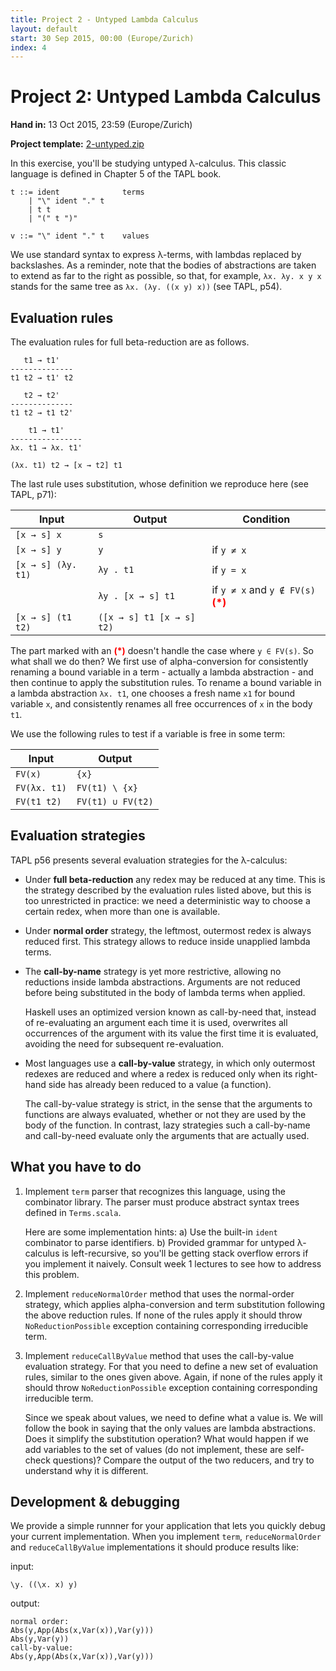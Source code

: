 ```yaml
---
title: Project 2 - Untyped Lambda Calculus
layout: default
start: 30 Sep 2015, 00:00 (Europe/Zurich)
index: 4
---
```


# Project 2: Untyped Lambda Calculus

**Hand in:** 13 Oct 2015, 23:59 (Europe/Zurich)

**Project template:** [2-untyped.zip](projects/2-untyped.zip)

In this exercise, you'll be studying untyped λ-calculus. This classic language is defined in Chapter 5 of the TAPL book.

    t ::= ident              terms
        | "\" ident "." t
        | t t
        | "(" t ")"

    v ::= "\" ident "." t    values

We use standard syntax to express λ-terms, with lambdas replaced by backslashes. As a reminder, note that the bodies of abstractions are taken to extend as far to the right as possible, so that, for example, `λx. λy. x y x` stands for the same tree as `λx. (λy. ((x y) x))` (see TAPL, p54).

## Evaluation rules

The evaluation rules for full beta-reduction are as follows.

       t1 → t1'
    --------------
    t1 t2 → t1' t2

       t2 → t2'
    --------------
    t1 t2 → t1 t2'

        t1 → t1'
    ----------------
    λx. t1 → λx. t1'

    (λx. t1) t2 → [x → t2] t1

The last rule uses substitution, whose definition we reproduce here (see TAPL, p71):

| Input              | Output                    | Condition                                                         |
|--------------------|---------------------------|-------------------------------------------------------------------|
| `[x → s] x`        | `s`                       |                                                                   |
| `[x → s] y`        | `y`                       | if `y ≠ x`                                                        |
| `[x → s] (λy. t1)` | `λy . t1`                 | if `y = x`                                                        |
|                    | `λy . [x → s] t1`         | if `y ≠ x` and `y ∉ FV(s)` **<span style="color:red">(*)</span>** |
| `[x → s] (t1 t2)`  | `([x → s] t1 [x → s] t2)` |                                                                   |

The part marked with an **<span style="color:red">(*)</span>** doesn't handle the case where `y ∈ FV(s)`. So what shall we do then? We first use of alpha-conversion for consistently renaming a bound variable in a term - actually a lambda abstraction - and then continue to apply the substitution rules. To rename a bound variable in a lambda abstraction `λx. t1`, one chooses a fresh name `x1` for bound variable `x`, and consistently renames all free occurrences of `x` in the body `t1`.

We use the following rules to test if a variable is free in some term:

| Input        | Output            |
|--------------|-------------------|
| `FV(x)`      | `{x}`             |
| `FV(λx. t1)` | `FV(t1) \ {x}`    |
| `FV(t1 t2)`  | `FV(t1) ∪ FV(t2)` |

## Evaluation strategies

TAPL p56 presents several evaluation strategies for the λ-calculus:

  * Under **full beta-reduction** any redex may be reduced at any time. This is the strategy described by the evaluation rules listed above, but this is too unrestricted in practice: we need a deterministic way to choose a certain redex, when more than one is available.

  * Under **normal order** strategy, the leftmost, outermost redex is always reduced first. This strategy allows to reduce inside unapplied lambda terms.

  * The **call-by-name** strategy is yet more restrictive, allowing no reductions inside lambda abstractions. Arguments are not reduced before being substituted in the body of lambda terms when applied.

      Haskell uses an optimized version known as call-by-need that, instead of re-evaluating an argument each time it is used, overwrites all occurrences of the argument with its value the first time it is evaluated, avoiding the need for subsequent re-evaluation.

  * Most languages use a **call-by-value** strategy, in which only outermost redexes are reduced and where a redex is reduced only when its right-hand side has already been reduced to a value (a function).

      The call-by-value strategy is strict, in the sense that the arguments to functions are always evaluated, whether or not they are used by the body of the function. In contrast, lazy strategies such a call-by-name and call-by-need evaluate only the arguments that are actually used.

## What you have to do

  1. Implement `term` parser that recognizes this language, using the combinator library. The parser must produce abstract syntax trees defined in `Terms.scala`.

      Here are some implementation hints: a) Use the built-in `ident` combinator to parse identifiers. b) Provided grammar for untyped λ-calculus is left-recursive, so you'll be getting stack overflow errors if you implement it naively. Consult week 1 lectures to see how to address this problem.

  1. Implement `reduceNormalOrder` method that uses the normal-order strategy, which applies alpha-conversion and term substitution following the above reduction rules. If none of the rules apply it should throw `NoReductionPossible` exception containing corresponding irreducible term.

  1. Implement `reduceCallByValue` method that uses the call-by-value evaluation strategy. For that you need to define a new set of evaluation rules, similar to the ones given above. Again, if none of the rules apply it should throw `NoReductionPossible` exception containing corresponding irreducible term.

      Since we speak about values, we need to define what a value is. We will follow the book in saying that the only values are lambda abstractions. Does it simplify the substitution operation? What would happen if we add variables to the set of values (do not implement, these are self-check questions)? Compare the output of the two reducers, and try to understand why it is different.

## Development & debugging

We provide a simple runnner for your application that lets you quickly debug your current implementation. When you implement `term`, `reduceNormalOrder` and `reduceCallByValue` implementations it should produce results like:

input:

    \y. ((\x. x) y)

output:

    normal order:
    Abs(y,App(Abs(x,Var(x)),Var(y)))
    Abs(y,Var(y))
    call-by-value:
    Abs(y,App(Abs(x,Var(x)),Var(y)))